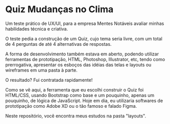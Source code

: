 # Quiz Mudanças no Clima

Um teste prático de UX/UI, para a empresa Mentes Notáveis avaliar minhas habilidades técnica e criativa. 

O teste pedia a construção de um Quiz, cujo tema seria livre, com um total de 4 perguntas de até 4 alternativas de respostas.

A forma de desenvolvimento também estava em aberto, podendo utilizar ferramentas de prototipação, HTML, Photoshop, Illustrator, etc,
tendo como prerrogativa, apresentar os esboços das idéias das telas e layouts ou wireframes em uma pasta à parte.

O resultado? Fui contratada rapidamente!

Como se vê aqui, a ferramenta que eu escolhi construir o Quiz foi HTML/CSS, usando Bootstrap como base e um pouquinho, apenas um pouquinho,
de lógica de JavaScript. Hoje em dia, eu utilizaria softwares de prototipação como Adobe XD ou o tão famoso e falado Figma.

Neste repositório, você encontra meus estudos na pasta "layouts".
